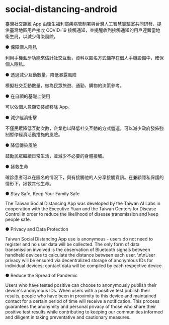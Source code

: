 # social-distancing-android

臺灣社交距離 App 由衛生福利部疾病管制署與台灣人工智慧實驗室共同研發，提供臺灣地區用戶接收 COVID-19 接觸通知，並提醒收到接觸通知的用戶連繫當地衛生局，以減少傳染風險。

● 保障個人隱私

利用手機藍牙功能來估計社交互動，資料以匿名方式儲存在個人手機設備中，確保個人隱私。

● 透過減少互動數量，降低暴露風險

模擬社交互動數量，做為民眾旅遊、通勤、購物的決策參考。

● 在自願的基礎上使用

可以依個人意願安裝或移除 App。

● 減少經濟衝擊

不僅民眾降低互動次數，企業也以降低社交互動的方式營運，可以減少政府發佈強制暫停經濟活動措施的風險。

● 降低傳染風險

鼓勵民眾繼續日常生活，並減少不必要的身體接觸。

● 拯救生命

確診患者可以在匿名的情況下，與有接觸他的人分享接觸資訊。在兼顧隱私保護的情形下，拯救其他生命。

● Stay Safe, Keep Your Family Safe

The Taiwan Social Distancing App was developed by the Taiwan AI Labs in cooperation with the Executive Yuan and the Taiwan Centers for Disease Control in order to reduce the likelihood of disease transmission and keep people safe.

● Privacy and Data Protection

Taiwan Social Distancing App use is anonymous - users do not need to register and no user data will be collected. The only form of data transmission involved is the observation of Bluetooth signals between handheld devices to calculate the distance between each user. \n\nUser privacy will be ensured via decentralized storage of anonymous IDs for individual devices; contact data will be compiled by each respective device.

● Reduce the Spread of Pandemic

Users who have tested positive can choose to anonymously publish their device's  anonymous IDs. When users with a positive test publish their results, people who have been in proximity to this device and maintained contact for a certain period of time will receive a notification. This process guarantees the anonymity and personal privacy of those who share their positive test results while contributing to keeping our communities informed and diligent in taking preventative and cautionary measures.

